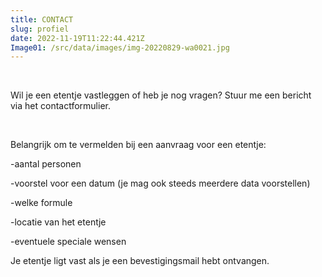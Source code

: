 ```yaml
---
title: CONTACT
slug: profiel
date: 2022-11-19T11:22:44.421Z
Image01: /src/data/images/img-20220829-wa0021.jpg
---
```

<br/>

Wil je een etentje vastleggen of heb je nog vragen? Stuur me een bericht via het contactformulier.

<br/>

B﻿elangrijk om te vermelden bij een aanvraag voor een etentje:

\-﻿aantal personen  


\-﻿voorstel voor een datum (je mag ook steeds meerdere data voorstellen)

\-﻿welke formule

\-locatie van het etentje

\-﻿eventuele speciale wensen

J﻿e etentje ligt vast als je een bevestigingsmail hebt ontvangen.